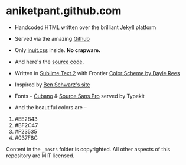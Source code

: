 aniketpant.github.com
=====================

 * Handcoded HTML written over the brilliant [Jekyll](https://github.com/mojombo/jekyll) platform
 * Served via the amazing [Github](https://github.com)
 * Only [inuit.css](https://github.com/csswizardry/inuit.css) inside. **No crapware.**
 * And here's the [source code](https://github.com/aniketpant/aniketpant.github.com).
 * Written in [Sublime Text 2](http://www.sublimetext.com/2) with Frontier [Color Scheme by Dayle Rees](https://github.com/daylerees/colour-schemes)

 
 * Inspired by [Ben Schwarz's site](http://germanforblack.com)
 * Fonts &ndash; [Cubano](https://typekit.com/fonts/cubano) &amp; [Source Sans Pro](https://typekit.com/fonts/source-sans-pro) served by Typekit
 * And the beautiful colors are &ndash;
  1. #EE2B43
  2. #BF2C47
  3. #F23535
  4. #037F8C

Content in the `_posts` folder is copyrighted. All other aspects of this repository are MIT licensed.